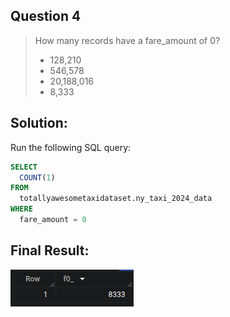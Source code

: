 ## Question 4

> How many records have a fare_amount of 0?
> 
>- 128,210
>- 546,578
>- 20,188,016
>- 8,333

## Solution:

Run the following SQL query:

```SQL
SELECT
  COUNT(1)
FROM
  totallyawesometaxidataset.ny_taxi_2024_data
WHERE
  fare_amount = 0
```

## Final Result:
![result](result.png)